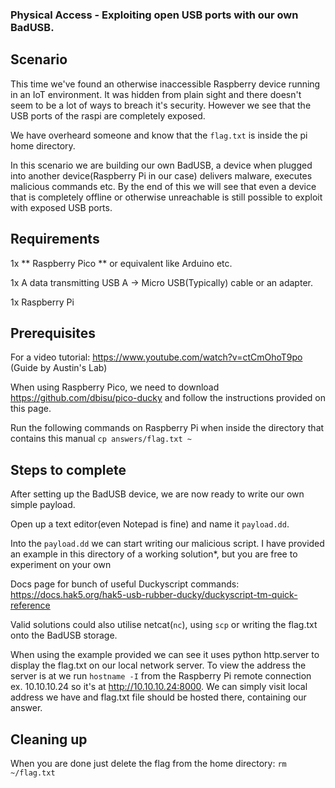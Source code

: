 ### Physical Access - Exploiting open USB ports with our own BadUSB.


## Scenario

This time we've found an otherwise inaccessible Raspberry device running in an IoT environment. It was hidden from plain sight and there doesn't seem to be a lot of ways to breach it's security. However we see that the USB ports of the raspi are completely exposed.

We have overheard someone and know that the `flag.txt` is inside the pi home directory.

In this scenario we are building our own BadUSB, a device when plugged into another device(Raspberry Pi in our case) delivers malware, executes malicious commands etc. By the end of this we will see that even a device that is completely offline or otherwise unreachable is still possible to exploit with exposed USB ports.

## Requirements

1x ** Raspberry Pico ** or equivalent like Arduino etc.

1x A data transmitting USB A -> Micro USB(Typically) cable or an adapter.

1x Raspberry Pi

## Prerequisites

For a video tutorial: https://www.youtube.com/watch?v=ctCmOhoT9po (Guide by Austin's Lab)

When using Raspberry Pico, we need to download https://github.com/dbisu/pico-ducky and follow the instructions provided on this page.

Run the following commands on Raspberry Pi when inside the directory that contains this manual `cp answers/flag.txt ~`


## Steps to complete

After setting up the BadUSB device, we are now ready to write our own simple payload.

Open up a text editor(even Notepad is fine) and name it `payload.dd`.

Into the `payload.dd` we can start writing our malicious script.
I have provided an example in this directory of a working solution*, but you are free to experiment on your own


Docs page for bunch of useful Duckyscript commands: https://docs.hak5.org/hak5-usb-rubber-ducky/duckyscript-tm-quick-reference

Valid solutions could also utilise netcat(`nc`), using `scp` or writing the flag.txt onto the BadUSB storage.

When using the example provided we can see it uses python http.server to display the flag.txt on our local network server.
To view the address the server is at we run `hostname -I` from the Raspberry Pi remote connection ex. 10.10.10.24 so it's at http://10.10.10.24:8000.
We can simply visit local address we have and flag.txt file should be hosted there, containing our answer.


## Cleaning up

When you are done just delete the flag from the home directory:
`rm ~/flag.txt` 